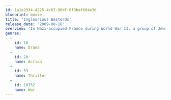 ```yaml
---
id: 1a1e2934-4225-4c67-90df-8f3baf684e3d
blueprint: movie
title: 'Inglourious Basterds'
release_date: '2009-08-18'
overview: 'In Nazi-occupied France during World War II, a group of Jewish-American soldiers known as "The Basterds" are chosen specifically to spread fear throughout the Third Reich by scalping and brutally killing Nazis. The Basterds, lead by Lt. Aldo Raine soon cross paths with a French-Jewish teenage girl who runs a movie theater in Paris which is targeted by the soldiers.'
genres:
  -
    id: 18
    name: Drama
  -
    id: 28
    name: Action
  -
    id: 53
    name: Thriller
  -
    id: 10752
    name: War
---
```

